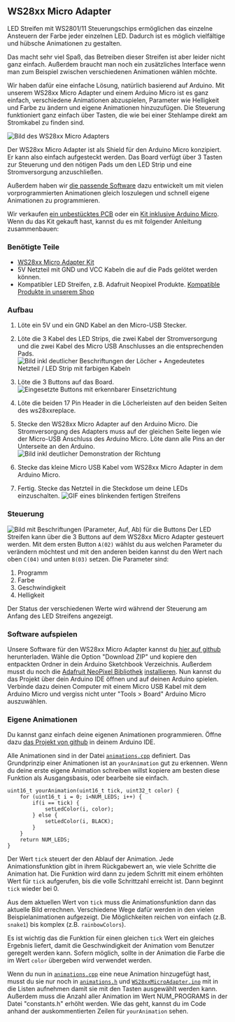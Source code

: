 ## WS28xx Micro Adapter

LED Streifen mit WS2801/11 Steuerungschips ermöglichen das einzelne Ansteuern der Farbe jeder einzelnen LED. Dadurch ist es möglich vielfältige und hübsche Animationen zu gestalten.

Das macht sehr viel Spaß, das Betreiben dieser Streifen ist aber leider nicht ganz einfach. Außerdem braucht man noch ein zusätzliches Interface wenn man zum Beispiel zwischen verschiedenen Animationen wählen möchte.

Wir haben dafür eine einfache Lösung, natürlich basierend auf Arduino. Mit unserem WS28xx Micro Adapter und einem Arduino Micro ist es ganz einfach, verschiedene Animationen abzuspielen, Parameter wie Helligkeit und Farbe zu ändern und eigene Animationen hinzuzufügen. Die Steuerung funktioniert ganz einfach über Tasten, die wie bei einer Stehlampe direkt am Stromkabel zu finden sind.

![Bild des WS28xx Micro Adapters](documentation/article_image.jpg)

Der WS28xx Micro Adapter ist als Shield für den Arduino Micro konzipiert. Er kann also einfach aufgesteckt werden. Das Board verfügt über 3 Tasten zur Steuerung und den nötigen Pads um den LED Strip und eine Stromversorgung anzuschließen.

Außerdem haben wir [die passende Software](https://www.github.com/AgileHardware/WS28xxMicroAdapter) dazu entwickelt um mit vielen vorprogrammierten Animationen gleich loszulegen und schnell eigene Animationen zu programmieren.

Wir verkaufen [ein unbestücktes PCB](http://my.agile-hardware.de/de/ws28xx-micro-adapter-nur-pcb) oder ein [Kit inklusive Arduino Micro](http://my.agile-hardware.de/de/ws28xx-micro-adapter-kit). Wenn du das Kit gekauft hast, kannst du es mit folgender Anleitung zusammenbauen:

### Benötigte Teile

- [WS28xx Micro Adapter Kit](http://my.agile-hardware.de/de/ws28xx-micro-adapter-kit) 
- 5V Netzteil mit GND und VCC Kabeln die auf die Pads gelötet werden können.
- Kompatibler LED Streifen, z.B. Adafruit Neopixel Produkte. [Kompatible Produkte in unserem Shop](http://my.agile-hardware.de/de/search?page=search&page_action=query&desc=on&sdesc=on&keywords=ws8xx)

### Aufbau

1. Löte ein 5V und ein GND Kabel an den Micro-USB Stecker.

2. Löte die 3 Kabel des LED Strips, die zwei Kabel der Stromversorgung und die zwei Kabel des Micro USB Anschlusses an die entsprechenden Pads.
![Bild inkl deutlicher Beschriftungen der Löcher + Angedeutetes Netzteil / LED Strip mit farbigen Kabeln](documentation/step2_label.jpg)

3. Löte die 3 Buttons auf das Board.
![Eingesetzte Buttons mit erkennbarer Einsetzrichtung](documentation/step3.jpg)

4. Löte die beiden 17 Pin Header in die Löcherleisten auf den beiden Seiten des ws28xxreplace.

5. Stecke den WS28xx Micro Adapter auf den Arduino Micro. Die Stromversorgung des Adapters muss auf der gleichen Seite liegen wie der Micro-USB Anschluss des Arduino Micro. Löte dann alle Pins an der Unterseite an den Arduino.
![Bild inkl deutlicher Demonstration der Richtung](documentation/step5_label.jpg)

6. Stecke das kleine Micro USB Kabel vom WS28xx Micro Adapter in dem Arduino Micro.

7. Fertig. Stecke das Netzteil in die Steckdose um deine LEDs einzuschalten.
![GIF eines blinkenden fertigen Streifens](documentation/step7.gif)

### Steuerung

![Bild mit Beschriftungen (Parameter, Auf, Ab) für die Buttons](documentation/control_label.jpg)
Der LED Streifen kann über die 3 Buttons auf dem WS28xx Micro Adapter gesteuert werden. Mit dem ersten Button `A(02)` wählst du aus welchen Parameter du verändern möchtest und mit den anderen beiden kannst du den Wert nach oben `C(04)` und unten `B(03)` setzen. Die Parameter sind:

1. Programm
2. Farbe
3. Geschwindigkeit
4. Helligkeit

Der Status der verschiedenen Werte wird während der Steuerung am Anfang des LED Streifens angezeigt.

### Software aufspielen

Unsere Software für den WS28xx Micro Adapter kannst du [hier auf github](https://www.github.com/AgileHardware/WS28xxMicroAdapter) herunterladen. Wähle die Option "Download ZIP" und kopiere den entpackten Ordner in dein Arduino Sketchbook Verzeichnis. Außerdem musst du noch die [Adafruit NeoPixel Bibliothek](https://github.com/adafruit/Adafruit_NeoPixel) [installieren](http://arduino.cc/en/Reference/Libraries).
Nun kannst du das Projekt über dein Arduino IDE öffnen und auf deinen Arduino spielen. Verbinde dazu deinen Computer mit einem Micro USB Kabel mit dem Arduino Micro und vergiss nicht unter "Tools > Board" Arduino Micro auszuwählen.

### Eigene Animationen

Du kannst ganz einfach deine eigenen Animationen programmieren. Öffne dazu [das Projekt von github](https://www.github.com/AgileHardware/WS28xxMicroAdapter) in deinem Arduino IDE. 

Alle Animationen sind in der Datei [`animations.cpp`](https://www.github.com/AgileHardware/WS28xxMicroAdapter) definiert. Das Grundprinzip einer Animationen ist an `yourAnimation` gut zu erkennen. Wenn du deine erste eigene Animation schreiben willst kopiere am besten diese Funktion als Ausgangsbasis, oder bearbeite sie einfach.

	uint16_t yourAnimation(uint16_t tick, uint32_t color) {
		for (uint16_t i = 0; i<NUM_LEDS; i++) {
			if(i == tick) {
				setLedColor(i, color);
			} else {
				setLedColor(i, BLACK);
			}
		}
		return NUM_LEDS;
	}

Der Wert `tick` steuert der den Ablauf der Animation.
Jede Animationsfunktion gibt in ihrem Rückgabewert an, wie viele Schritte die Animation hat. Die Funktion wird dann zu jedem Schritt mit einem erhöhten Wert für `tick` aufgerufen, bis die volle Schrittzahl erreicht ist. Dann beginnt `tick` wieder bei 0.

Aus dem aktuellen Wert von `tick` muss die Animationsfunktion dann das aktuelle Bild errechnen. Verschiedene Wege dafür werden in den vielen Beispielanimationen aufgezeigt. Die Möglichkeiten reichen von einfach (z.B. `snake1`) bis komplex (z.B. `rainbowColors`).

Es ist wichtig das die Funktion für einen gleichen `tick` Wert ein gleiches Ergebnis liefert, damit die Geschwindigkeit der Animation vom Benutzer geregelt werden kann. Sofern möglich, sollte in der Animation die Farbe die im Wert `color` übergeben wird verwendet werden.

Wenn du nun in [`animations.cpp`](https://www.github.com/AgileHardware/WS28xxMicroAdapter) eine neue Animation hinzugefügt hast, musst du sie nur noch in [`animations.h`](https://www.github.com/AgileHardware/WS28xxMicroAdapter) und [`WS28xxMicroAdapter.ino`](https://www.github.com/AgileHardware/WS28xxMicroAdapter) mit in die Listen aufnehmen damit sie mit den Tasten ausgewählt werden kann. Außerdem muss die Anzahl aller Animation im Wert NUM_PROGRAMS in der Datei "constants.h" erhöht werden.
Wie das geht, kannst du im Code anhand der auskommentierten Zeilen für `yourAnimation` sehen.